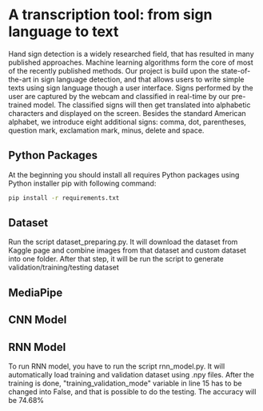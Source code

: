 
# A transcription tool: from sign language to text

Hand sign detection is a widely researched field, that has resulted in many published approaches.
Machine learning algorithms form the core of most of the recently published methods.
Our project is build upon the state-of-the-art in sign language detection, and that allows users to write simple texts using sign language though a user interface. Signs performed by the user are captured by the webcam and classified in real-time by our pre-trained model. The classified signs will then get translated into alphabetic characters and displayed on the screen. Besides the standard American alphabet, we introduce eight additional signs: comma, dot, parentheses, question mark, exclamation mark, minus, delete and space.

## Python Packages
At the beginning you should install all requires Python packages using Python installer pip with following command:
```bash
pip install -r requirements.txt
```

## Dataset
Run the script dataset_preparing.py. It will download the dataset from Kaggle page and combine images from that dataset and custom dataset into one folder. After that step, it will be run the script to generate validation/training/testing dataset

## MediaPipe

## CNN Model

## RNN Model
To run RNN model, you have to run the script rnn_model.py. It will automatically load training and validation dataset using .npy files. After the training is done, "training_validation_mode" variable in line 15 has to be changed into False, and that is possible to do the testing. The accuracy will be 74.68% 


